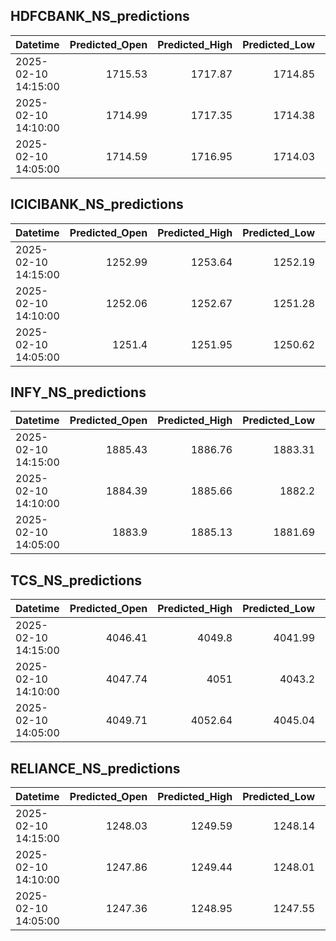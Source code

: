 ## HDFCBANK_NS_predictions
| Datetime            |   Predicted_Open |   Predicted_High |   Predicted_Low |   Predicted_Close |   Predicted_Volume |
|:--------------------|-----------------:|-----------------:|----------------:|------------------:|-------------------:|
| 2025-02-10 14:15:00 |          1715.53 |          1717.87 |         1714.85 |           1716.38 |            96582.9 |
| 2025-02-10 14:10:00 |          1714.99 |          1717.35 |         1714.38 |           1715.92 |            95582.9 |
| 2025-02-10 14:05:00 |          1714.59 |          1716.95 |         1714.03 |           1715.58 |            94811   |

## ICICIBANK_NS_predictions
| Datetime            |   Predicted_Open |   Predicted_High |   Predicted_Low |   Predicted_Close |   Predicted_Volume |
|:--------------------|-----------------:|-----------------:|----------------:|------------------:|-------------------:|
| 2025-02-10 14:15:00 |          1252.99 |          1253.64 |         1252.19 |           1253.41 |            81021.9 |
| 2025-02-10 14:10:00 |          1252.06 |          1252.67 |         1251.28 |           1252.45 |            77585.9 |
| 2025-02-10 14:05:00 |          1251.4  |          1251.95 |         1250.62 |           1251.78 |            72252.3 |

## INFY_NS_predictions
| Datetime            |   Predicted_Open |   Predicted_High |   Predicted_Low |   Predicted_Close |   Predicted_Volume |
|:--------------------|-----------------:|-----------------:|----------------:|------------------:|-------------------:|
| 2025-02-10 14:15:00 |          1885.43 |          1886.76 |         1883.31 |           1884.5  |            46006.5 |
| 2025-02-10 14:10:00 |          1884.39 |          1885.66 |         1882.2  |           1883.38 |            44745   |
| 2025-02-10 14:05:00 |          1883.9  |          1885.13 |         1881.69 |           1882.84 |            43158.7 |

## TCS_NS_predictions
| Datetime            |   Predicted_Open |   Predicted_High |   Predicted_Low |   Predicted_Close |   Predicted_Volume |
|:--------------------|-----------------:|-----------------:|----------------:|------------------:|-------------------:|
| 2025-02-10 14:15:00 |          4046.41 |          4049.8  |         4041.99 |           4046.42 |            19131.8 |
| 2025-02-10 14:10:00 |          4047.74 |          4051    |         4043.2  |           4047.64 |            18586.5 |
| 2025-02-10 14:05:00 |          4049.71 |          4052.64 |         4045.04 |           4049.49 |            17754   |

## RELIANCE_NS_predictions
| Datetime            |   Predicted_Open |   Predicted_High |   Predicted_Low |   Predicted_Close |   Predicted_Volume |
|:--------------------|-----------------:|-----------------:|----------------:|------------------:|-------------------:|
| 2025-02-10 14:15:00 |          1248.03 |          1249.59 |         1248.14 |           1248.14 |            95424.1 |
| 2025-02-10 14:10:00 |          1247.86 |          1249.44 |         1248.01 |           1247.97 |            92066   |
| 2025-02-10 14:05:00 |          1247.36 |          1248.95 |         1247.55 |           1247.52 |            88834.1 |

